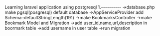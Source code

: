 Learning laravel application using postgresql
1.----------
->database.php make pgsql(posgresql) default database
->AppServiceProvider add Schema::defaultStringLength(191)
->make BookmarksController
->make Bookmark Model and Migration
->add user_id,name,url,description in boormark table
->add username in user table
->run migration
